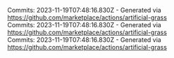 Commits: 2023-11-19T07:48:16.830Z - Generated via https://github.com/marketplace/actions/artificial-grass
<br>
Commits: 2023-11-19T07:48:16.830Z - Generated via https://github.com/marketplace/actions/artificial-grass
<br>
Commits: 2023-11-19T07:48:16.830Z - Generated via https://github.com/marketplace/actions/artificial-grass
<br>
